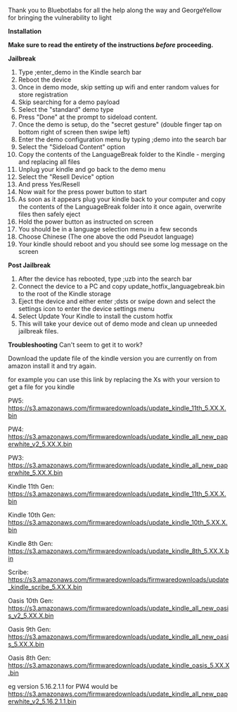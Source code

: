 Thank you to Bluebotlabs for all the help along the way and GeorgeYellow for bringing the vulnerability to light

**Installation**

**Make sure to read the entirety of the instructions *before* proceeding.**

**Jailbreak**

1. Type ;enter_demo in the Kindle search bar
2. Reboot the device
3. Once in demo mode, skip setting up wifi and enter random values for store registration
4. Skip searching for a demo payload
5. Select the "standard" demo type
6. Press "Done" at the prompt to sideload content.
7. Once the demo is setup, do the "secret gesture" (double finger tap on bottom right of screen then swipe left)
8. Enter the demo configuration menu by typing ;demo into the search bar
9. Select the "Sideload Content" option
10. Copy the contents of the LanguageBreak folder to the Kindle - merging and replacing all files
11. Unplug your kindle and go back to the demo menu
12. Select the "Resell Device" option
13. And press Yes/Resell
14. Now wait for the press power button to start
15. As soon as it appears plug your kindle back to your computer and copy the contents of the LanguageBreak folder into it once again, overwrite files then safely eject
16. Hold the power button as instructed on screen
17. You should be in a language selection menu in a few seconds
18. Choose Chinese (The one above the odd Pseudot language)
19. Your kindle should reboot and you should see some log message on the screen

**Post Jailbreak**

1. After the device has rebooted, type ;uzb into the search bar
2. Connect the device to a PC and copy update_hotfix_languagebreak.bin to the root of the Kindle storage
3. Eject the device and either enter ;dsts or swipe down and select the settings icon to enter the device settings menu
4. Select Update Your Kindle to install the custom hotfix
5. This will take your device out of demo mode and clean up unneeded jailbreak files.

**Troubleshooting**
Can't seem to get it to work?

Download the update file of the kindle version you are currently on from amazon install it and try again.


for example you can use this link by replacing the Xs with your version to get a file for you kindle


PW5: https://s3.amazonaws.com/firmwaredownloads/update_kindle_11th_5.XX.X.bin


PW4: https://s3.amazonaws.com/firmwaredownloads/update_kindle_all_new_paperwhite_v2_5.XX.X.bin


PW3: https://s3.amazonaws.com/firmwaredownloads/update_kindle_all_new_paperwhite_5.XX.X.bin


Kindle 11th Gen: https://s3.amazonaws.com/firmwaredownloads/update_kindle_11th_5.XX.X.bin


Kindle 10th Gen: https://s3.amazonaws.com/firmwaredownloads/update_kindle_10th_5.XX.X.bin


Kindle 8th Gen: https://s3.amazonaws.com/firmwaredownloads/update_kindle_8th_5.XX.X.bin


Scribe: https://s3.amazonaws.com/firmwaredownloads/firmwaredownloads/update_kindle_scribe_5.XX.X.bin


Oasis 10th Gen: https://s3.amazonaws.com/firmwaredownloads/update_kindle_all_new_oasis_v2_5.XX.X.bin


Oasis 9th Gen: https://s3.amazonaws.com/firmwaredownloads/update_kindle_all_new_oasis_5.XX.X.bin


Oasis 8th Gen: https://s3.amazonaws.com/firmwaredownloads/update_kindle_oasis_5.XX.X.bin


eg version 5.16.2.1.1 for PW4 would be https://s3.amazonaws.com/firmwaredownloads/update_kindle_all_new_paperwhite_v2_5.16.2.1.1.bin
